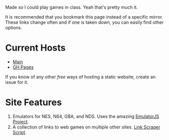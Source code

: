 Made so I could play games in class. Yeah that's pretty much it.

It is recommended that you bookmark this page instead of a specific mirror.
These links change often and if one is taken down, you can easily find other
options.

# Current Hosts

- [Main](https://www.games.thecallenders.com)
- [GH Pages](https://wade7wastaken.github.io/Website/games/web/)

If you know of any other _free_ ways of hosting a static website, create an
issue for it.

# Site Features

1. Emulators for NES, N64, GBA, and NDS. Uses the amazing [EmulatorJS
   Project](https://github.com/EmulatorJS/EmulatorJS).
2. A collection of links to web games on multiple other sites. [Link Scraper
   Script](https://github.com/Wade7wastaken/Scrapers).
